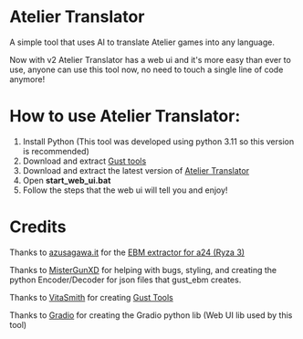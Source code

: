 # Atelier Translator
A simple tool that uses AI to translate Atelier games into any language.  

Now with v2 Atelier Translator has a web ui and it's more easy than ever to use, anyone can use this tool now, no need to touch a single line of code anymore!  

# How to use Atelier Translator:
1. Install Python (This tool was developed using python 3.11 so this version is recommended)
2. Download and extract [Gust tools](https://github.com/VitaSmith/gust_tools/releases)
3. Download and extract the latest version of [Atelier Translator](https://github.com/Ferripro321/Atelier-Translator/releases)
4. Open **start_web_ui.bat**
5. Follow the steps that the web ui will tell you and enjoy!

# Credits

Thanks to [azusagawa.it](https://github.com/Azusagawa-it) for the [EBM extractor for a24 (Ryza 3)](https://github.com/Azusagawa-it/a24_ebm)

Thanks to [MisterGunXD](https://github.com/MisterGunXD) for helping with bugs, styling, and creating the python Encoder/Decoder for json files that gust_ebm creates.

Thanks to [VitaSmith](https://github.com/VitaSmith) for creating [Gust Tools](https://github.com/VitaSmith/gust_tools)

Thanks to [Gradio](https://github.com/gradio-app) for creating the Gradio python lib (Web UI lib used by this tool)
